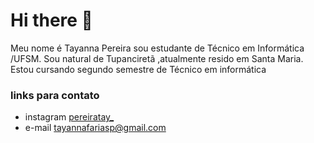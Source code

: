 # Hi there 👋
Meu nome é Tayanna Pereira sou estudante de Técnico em Informática /UFSM.
Sou natural de Tupanciretã ,atualmente resido em Santa Maria.
Estou cursando segundo semestre de Técnico em informática 




### links para contato 
- instagram [pereiratay_](https://instagram.com)
- e-mail tayannafariasp@gmail.com
